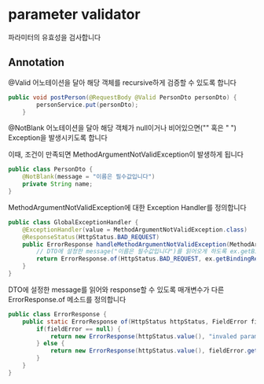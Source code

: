 
# parameter validator

파라미터의 유효성을 검사합니다

## Annotation

@Valid 어노테이션을 달아 해당 객체를 recursive하게 검증할 수 있도록 합니다

```java
public void postPerson(@RequestBody @Valid PersonDto personDto) {
        personService.put(personDto);
    }
```

@NotBlank 어노테이션을 달아 해당 객체가 null이거나 비어있으면("" 혹은 " ") Exception을 발생시키도록 합니다

이때, 조건이 만족되면 MethodArgumentNotValidException이 발생하게 됩니다

```java
public class PersonDto {
    @NotBlank(message = "이름은 필수값입니다")
    private String name;
}
```

MethodArgumentNotValidException에 대한 Exception Handler를 정의합니다

```java
public class GlobalExceptionHandler {
    @ExceptionHandler(value = MethodArgumentNotValidException.class)
    @ResponseStatus(HttpStatus.BAD_REQUEST)
    public ErrorResponse handleMethodArgumentNotValidException(MethodArgumentNotValidException ex) {
        // DTO에 설정한 message("이름은 필수값입니다")를 읽어오게 하도록 ex.getBindingResult().getFieldError().getDefaultMessage()를 인자로 넘겨줍니다
        return ErrorResponse.of(HttpStatus.BAD_REQUEST, ex.getBindingResult().getFieldError().getDefaultMessage());
    }
}
```

DTO에 설정한 message를 읽어와 response할 수 있도록 매개변수가 다른 ErrorResponse.of 메소드를 정의합니다

```java
public class ErrorResponse {
    public static ErrorResponse of(HttpStatus httpStatus, FieldError fieldError) {
        if(fieldError == null) {
            return new ErrorResponse(httpStatus.value(), "invaled params");
        } else {
            return new ErrorResponse(httpStatus.value(), fieldError.getDefaultMessage());
        }
    }
}
```

